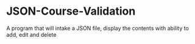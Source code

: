 # JSON-Course-Validation
A program that will intake a JSON file, display the contents with ability to add, edit and delete
